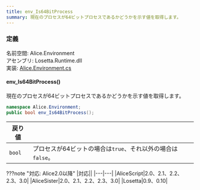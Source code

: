 ```yaml
---
title: env_Is64BitProcess
summary: 現在のプロセスが64ビットプロセスであるかどうかを示す値を取得します。
---
```

### 定義
名前空間: Alice.Environment<br/>
アセンブリ: Losetta.Runtime.dll<br/>
実装: [Alice.Environment.cs](https://github.com/WSOFT-Project/Losetta/blob/master/Losetta.Runtime/Alice.Environment.cs)

#### env_Is64BitProcess()

現在のプロセスが64ビットプロセスであるかどうかを示す値を取得します。

```cs title="AliceScript"
namespace Alice.Environment;
public bool env_Is64BitProcess();
```

|戻り値| |
|-|-|
|`bool`|プロセスが64ビットの場合は`true`、それ以外の場合は`false`。|

???note "対応: Alice2.0以降"
    |対応||
    |---|---|
    |AliceScript|2.0、2.1、2.2、2.3、3.0|
    |AliceSister|2.0、2.1、2.2、2.3、3.0|
    |Losetta|0.9、0.10|
